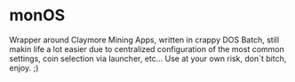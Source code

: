 # monOS
Wrapper around Claymore Mining Apps, written in crappy DOS Batch, still makin life a lot easier due to centralized configuration of the most common settings, coin selection via launcher, etc... Use at your own risk, don`t bitch, enjoy. ;)
